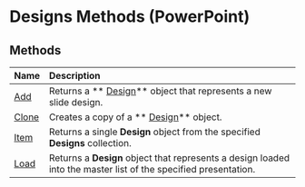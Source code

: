 
# Designs Methods (PowerPoint)

## Methods



|**Name**|**Description**|
|:-----|:-----|
| [Add](00608390-a12b-d698-36a6-ded2df3cc26a.md)|Returns a  ** [Design](3b02c779-8313-9512-c8d9-cf8a3883229f.md)** object that represents a new slide design.|
| [Clone](2365a43f-8adc-ad26-97fc-0376aedf0b80.md)|Creates a copy of a  ** [Design](3b02c779-8313-9512-c8d9-cf8a3883229f.md)** object.|
| [Item](62843698-605b-50b1-8de4-d5b6fa5e1df8.md)|Returns a single  **Design** object from the specified **Designs** collection.|
| [Load](8926e038-4b01-da8d-3e0f-6b5cdd82f1c7.md)|Returns a  **Design** object that represents a design loaded into the master list of the specified presentation.|
